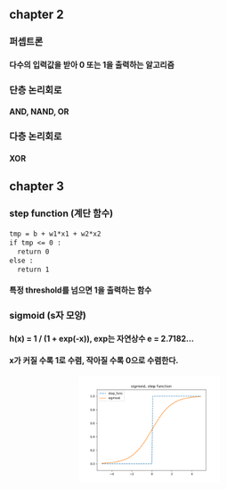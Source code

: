 ## chapter 2
### 퍼셉트론
#### 다수의 입력값을 받아 0 또는 1을 출력하는 알고리즘
### 단층 논리회로
#### AND, NAND, OR
### 다층 논리회로
#### XOR

## chapter 3
### step function (계단 함수)
```
tmp = b + w1*x1 + w2*x2
if tmp <= 0 : 
  return 0
else : 
  return 1
```
#### 특정 threshold를 넘으면 1을 출력하는 함수
### sigmoid (s자 모양)
#### h(x) = 1 / (1 + exp(-x)), exp는 자연상수 e = 2.7182...
#### x가 커질 수록 1로 수렴, 작아질 수록 0으로 수렴한다.
#### 
<div align="center"><img src="https://github.com/Shin-jongwhan/deep_learning_from_scratch/blob/master/ch3_sigmoid_and_setp_func.png" width="50%" height="50%"><br/></div>
